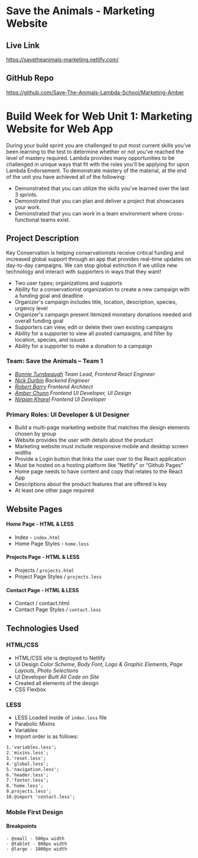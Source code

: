 # Save the Animals - Marketing Website

## Live Link

https://savetheanimals-marketing.netlify.com/

## GitHub Repo

https://github.com/Save-The-Animals-Lambda-School/Marketing-Amber

# Build Week for Web Unit 1: Marketing Website for Web App

During your build sprint you are challenged to put most current skills you've been learning to the test to determine whether or not you've reached the level of mastery required. Lambda provides many opportunities to be challenged in unique ways that fit with the roles you'll be applying for upon Lambda Endorsement. To demonstrate mastery of the material, at the end of the unit you have achieved all of the following:

-   Demonstrated that you can utilize the skills you've learned over the last 3 sprints.
-   Demonstrated that you can plan and deliver a project that showcases your work.
-   Demonstrated that you can work in a team environment where cross-functional teams exist.

## Project Description

Key Conservation is helping conservationists receive critical funding and increased global support through an app that provides real-time updates on day-to-day campaigns. We can stop global extinction if we utilize new technology and interact with supporters in ways that they want!

-   Two user types; organizations and supports
-   Ability for a conservationist organization to create a new campaign with a funding goal and deadline
-   Organizer's campaign includes title, location, description, species, urgency level
-   Organizer's campaign present itemized monetary donations needed and overall funding goal
-   Supporters can view, edit or delete their own existing campaigns
-   Ability for a supporter to view all posted campaigns, and filter by location, species, and issues
-   Ability for a supporter to make a donation to a campaign

### Team: Save the Animals – Team 1

-   [_Bonnie Turnbeaugh_](https://github.com/BonnieJT) _Team Lead, Frontend React Engineer_
-   [_Nick Durbin_](https://github.com/nickdurbin) _Backend Engineer_
-   [_Robert Barry_](https://github.com/Iyehvah) _Frontend Architect_
-   [_Amber Chunn_](https://github.com/amberchunn) _Frontend UI Developer, UI Design_
-   [_Nirajan Kharel_](https://github.com/nkharel) _Frontend UI Developer_

### Primary Roles: UI Developer & UI Designer

-   Build a multi-page marketing website that matches the design elements chosen by group
-   Website provides the user with details about the product
-   Marketing website must include responsive mobile and desktop screen widths
-   Provide a Login button that links the user over to the React application
-   Must be hosted on a hosting platform like “Netlify” or “Github Pages”
-   Home page needs to have content and copy that relates to the React App
-   Descriptions about the product features that are offered is key
-   At least one other page required

## Website Pages

#### Home Page - HTML & LESS

-   Index - `index.html`
-   Home Page Styles - `home.less`

#### Projects Page - HTML & LESS

-   Projects / `projects.html`
-   Project Page Styles / `projects.less`

#### Contact Page - HTML & LESS

-   Contact / contact.html
-   Contact Page Styles / `contact.less`

## Technologies Used

### HTML/CSS

-   HTML/CSS site is deployed to Netlify
-   UI Design _Color Scheme_, _Body Font_, _Logo & Graphic Elements_, _Page Layouts_, _Photo Selections_
-   UI Developer _Built All Code on Site_
-   Created all elements of the design
-   CSS Flexbox

### LESS

-   LESS Loaded inside of `index.less` file
-   Parabolic Mixins
-   Variables
-   Import order is as follows:

```markdown
1.'variables.less';
2.'mixins.less';
3.'reset.less';
4.'global.less';
5.'navigation.less';
6.'header.less';
7.'footer.less';
8.'home.less';
9.projects.less';
10.@import 'contact.less';
```

### Mobile First Design

#### Breakpoints

```Screen Sizes
- @small - 500px width
- @tablet - 800px width
- @large - 1000px width
```
